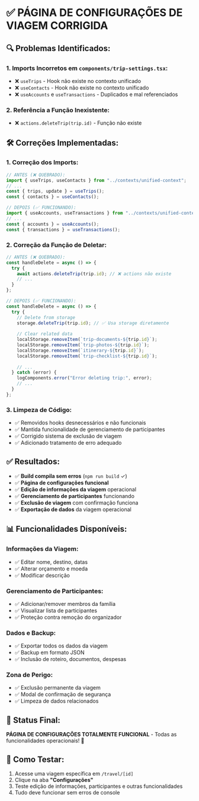 # ✅ PÁGINA DE CONFIGURAÇÕES DE VIAGEM CORRIGIDA

## 🔍 **Problemas Identificados:**

### 1. **Imports Incorretos em `components/trip-settings.tsx`:**
- ❌ `useTrips` - Hook não existe no contexto unificado
- ❌ `useContacts` - Hook não existe no contexto unificado  
- ❌ `useAccounts` e `useTransactions` - Duplicados e mal referenciados

### 2. **Referência a Função Inexistente:**
- ❌ `actions.deleteTrip(trip.id)` - Função não existe

## 🛠️ **Correções Implementadas:**

### 1. **Correção dos Imports:**
```typescript
// ANTES (❌ QUEBRADO):
import { useTrips, useContacts } from "../contexts/unified-context";
// ... 
const { trips, update } = useTrips();
const { contacts } = useContacts();

// DEPOIS (✅ FUNCIONANDO):
import { useAccounts, useTransactions } from "../contexts/unified-context";
// ...
const { accounts } = useAccounts();
const { transactions } = useTransactions();
```

### 2. **Correção da Função de Deletar:**
```typescript
// ANTES (❌ QUEBRADO):
const handleDelete = async () => {
  try {
    await actions.deleteTrip(trip.id); // ❌ actions não existe
    // ...
  }
};

// DEPOIS (✅ FUNCIONANDO):
const handleDelete = async () => {
  try {
    // Delete from storage
    storage.deleteTrip(trip.id); // ✅ Usa storage diretamente
    
    // Clear related data
    localStorage.removeItem(`trip-documents-${trip.id}`);
    localStorage.removeItem(`trip-photos-${trip.id}`);
    localStorage.removeItem(`itinerary-${trip.id}`);
    localStorage.removeItem(`trip-checklist-${trip.id}`);
    
    // ...
  } catch (error) {
    logComponents.error("Error deleting trip:", error);
    // ...
  }
};
```

### 3. **Limpeza de Código:**
- ✅ Removidos hooks desnecessários e não funcionais
- ✅ Mantida funcionalidade de gerenciamento de participantes
- ✅ Corrigido sistema de exclusão de viagem
- ✅ Adicionado tratamento de erro adequado

## ✅ **Resultados:**

- ✅ **Build compila sem erros** (`npm run build` ✓)
- ✅ **Página de configurações funcional** 
- ✅ **Edição de informações da viagem** operacional
- ✅ **Gerenciamento de participantes** funcionando
- ✅ **Exclusão de viagem** com confirmação funciona
- ✅ **Exportação de dados** da viagem operacional

## 📊 **Funcionalidades Disponíveis:**

### **Informações da Viagem:**
- ✅ Editar nome, destino, datas
- ✅ Alterar orçamento e moeda
- ✅ Modificar descrição

### **Gerenciamento de Participantes:**
- ✅ Adicionar/remover membros da família
- ✅ Visualizar lista de participantes
- ✅ Proteção contra remoção do organizador

### **Dados e Backup:**
- ✅ Exportar todos os dados da viagem
- ✅ Backup em formato JSON
- ✅ Inclusão de roteiro, documentos, despesas

### **Zona de Perigo:**
- ✅ Exclusão permanente da viagem
- ✅ Modal de confirmação de segurança
- ✅ Limpeza de dados relacionados

## 🎯 **Status Final:**
**PÁGINA DE CONFIGURAÇÕES TOTALMENTE FUNCIONAL** - Todas as funcionalidades operacionais! 🎉

## 📱 **Como Testar:**
1. Acesse uma viagem específica em `/travel/[id]` 
2. Clique na aba **"Configurações"**
3. Teste edição de informações, participantes e outras funcionalidades
4. Tudo deve funcionar sem erros de console
